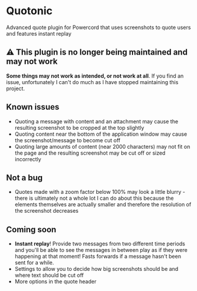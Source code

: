 # Quotonic
Advanced quote plugin for Powercord that uses screenshots to quote users and features instant replay

## ⚠ This plugin is no longer being maintained and may not work
**Some things may not work as intended, or not work at all**. If you find an issue, unfortunately I can't do much as I have stopped maintaining this project.

## Known issues
* Quoting a message with content and an attachment may cause the resulting screenshot to be cropped at the top slightly
* Quoting content near the bottom of the application window may cause the screenshot/message to become cut off
* Quoting large amounts of content (near 2000 characters) may not fit on the page and the resulting screenshot may be cut off or sized incorrectly

## Not a bug
* Quotes made with a zoom factor below 100% may look a little blurry - there is ultimately not a whole lot I can do about this because the elements themselves are actually smaller and therefore the resolution of the screenshot decreases

## Coming soon
* **Instant replay**! Provide two messages from two different time periods and you'll be able to see the messages in between play as if they were happening at that moment! Fasts forwards if a message hasn't been sent for a while.
* Settings to allow you to decide how big screenshots should be and where text should be cut off
* More options in the quote header
